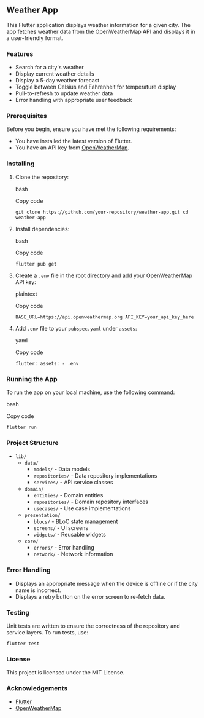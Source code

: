 Weather App
-----------

This Flutter application displays weather information for a given city. The app fetches weather data from the OpenWeatherMap API and displays it in a user-friendly format.

### Features

-   Search for a city's weather
-   Display current weather details
-   Display a 5-day weather forecast
-   Toggle between Celsius and Fahrenheit for temperature display
-   Pull-to-refresh to update weather data
-   Error handling with appropriate user feedback

### Prerequisites

Before you begin, ensure you have met the following requirements:

-   You have installed the latest version of Flutter.
-   You have an API key from [OpenWeatherMap](https://openweathermap.org/api).

### Installing

1.  Clone the repository:

    bash

    Copy code

    `git clone https://github.com/your-repository/weather-app.git
    cd weather-app`

2.  Install dependencies:

    bash

    Copy code

    `flutter pub get`

3.  Create a `.env` file in the root directory and add your OpenWeatherMap API key:

    plaintext

    Copy code

    `BASE_URL=https://api.openweathermap.org
    API_KEY=your_api_key_here`

4.  Add `.env` file to your `pubspec.yaml` under `assets`:

    yaml

    Copy code

    `flutter:
      assets:
        - .env`

### Running the App

To run the app on your local machine, use the following command:

bash

Copy code

`flutter run`

### Project Structure

-   `lib/`
    -   `data/`
        -   `models/` - Data models
        -   `repositories/` - Data repository implementations
        -   `services/` - API service classes
    -   `domain/`
        -   `entities/` - Domain entities
        -   `repositories/` - Domain repository interfaces
        -   `usecases/` - Use case implementations
    -   `presentation/`
        -   `blocs/` - BLoC state management
        -   `screens/` - UI screens
        -   `widgets/` - Reusable widgets
    -   `core/`
        -   `errors/` - Error handling
        -   `network/` - Network information

### Error Handling

-   Displays an appropriate message when the device is offline or if the city name is incorrect.
-   Displays a retry button on the error screen to re-fetch data.

### Testing

Unit tests are written to ensure the correctness of the repository and service layers. To run tests, use:

`flutter test`

### License

This project is licensed under the MIT License.

### Acknowledgements

-   [Flutter](https://flutter.dev/)
-   [OpenWeatherMap](https://openweathermap.org/)